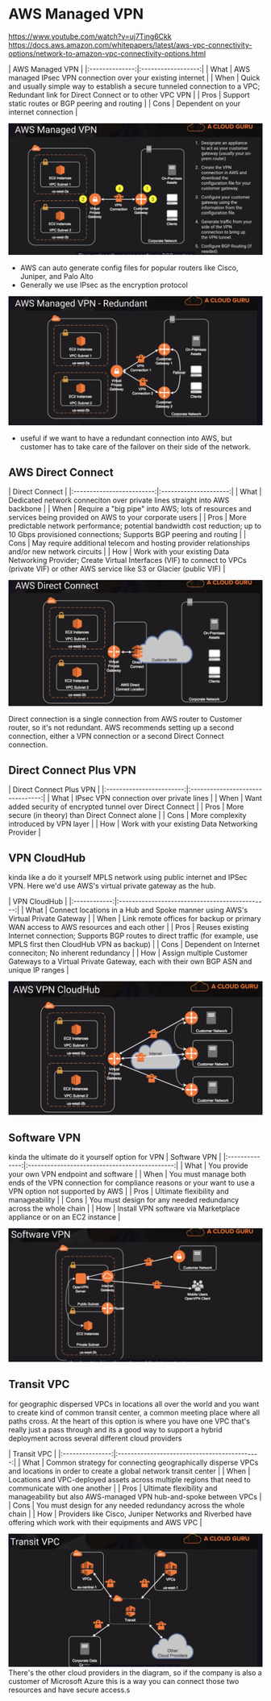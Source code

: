 # AWS Managed VPN
https://www.youtube.com/watch?v=uj7Ting6Ckk
https://docs.aws.amazon.com/whitepapers/latest/aws-vpc-connectivity-options/network-to-amazon-vpc-connectivity-options.html


| AWS Managed VPN |
|:--------------:|:------------------:|
| What | AWS managed IPsec VPN connection over your existing internet |
| When | Quick and usually simple way to establish a secure tunneled connection to a VPC; Redundant link for Direct Connect or to other VPC VPN |
| Pros | Support static routes or BGP peering and routing |
| Cons | Dependent on your internet connection |

![alt text](managed_vpn.png)
- AWS can auto generate config files for popular routers like Cisco, Juniper, and Palo Alto
- Generally we use IPsec as the encryption protocol

![alt text](redundant_vpn.png)
- useful if we want to have a redundant connection into AWS, but customer has to take care of the failover on their side of the network.

## AWS Direct Connect
| Direct Connect |
|:-------------------------:|:---------------------:|
| What | Dedicated network conneciton over private lines straight into AWS backbone |
| When | Require a "big pipe" into AWS; lots of resources and services being provided on AWS to your corporate users |
| Pros | More predictable network performance; potential bandwidth cost reduction; up to 10 Gbps provisioned connections; Supports BGP peering and routing |
| Cons | May require additional telecom and hosting provider relationships and/or new network circuits |
| How | Work with your existing Data Networking Provider; Create Virtual Interfaces (VIF) to connect to VPCs (private VIF) or other AWS service like S3 or Glacier (public VIF) |

![alt text](direct_connect.png)

Direct connection is a single connection from AWS router to Customer router, so it's not redundant. AWS recommends setting up a second connection, either a VPN connection or a second Direct Connect connection.

## Direct Connect Plus VPN 
| Direct Connect Plus VPN |
|:------------------------:|:--------------------------------:|
| What | IPsec VPN connection over private lines |
| When | Want added security of encrypted tunnel over Direct Connect |
| Pros | More secure (in theory) than Direct Connect alone |
| Cons | More complexity introduced by VPN layer |
| How | Work with your existing Data Networking Provider |

## VPN CloudHub
kinda like a do it yourself MPLS network using public internet and IPSec VPN. Here we'd use AWS's virtual private gateway as the hub.

| VPN CloudHub |
|:------------:|:----------------------------------------------:|
| What | Connect locations in a Hub and Spoke manner using AWS's Virtual Private Gateway |
| When | Link remote offices for backup or primary WAN access to AWS resources and each other |
| Pros | Reuses existing Internet connection; Supports BGP routes to direct traffic (for example, use MPLS first then CloudHub VPN as backup) |
| Cons | Dependent on Internet conneciton; No inherent redundancy |
| How | Assign multiple Customer Gateways to a Virtual Private Gateway, each with their own BGP ASN and unique IP ranges |

![alt text](vpn_cloudhub.png)

## Software VPN
kinda the ultimate do it yourself option for VPN
| Software VPN |
|:--------------:|:---------------------------------------------:|
| What | You provide your own VPN endpoint and software |
| When | You must manage both ends of the VPN connection for compliance reasons or your want to use a VPN option not supported by AWS |
| Pros | Ultimate flexibility and manageability |
| Cons | You must design for any needed redundancy across the whole chain |
| How | Install VPN software via Marketplace appliance or on an EC2 instance |

![alt text](software_vpn.png)

## Transit VPC
for geographic dispersed VPCs in locations all over the world and you want to create kind of common transit center, a common meeting place where all paths cross. At the heart of this option is where you have one VPC that's really just a pass through and its a good way to support a hybrid deployment across several different cloud providers

| Transit VPC |
|:---------------:|:--------------------------------------------:|
| What | Common strategy for connecting geographically disperse VPCs and locations in order to create a global network transit center |
| When | Locations and VPC-deployed assets across multiple regions that need to communicate with one another |
| Pros | Ultimate flexibility and manageability but also AWS-managed VPN hub-and-spoke between VPCs |
| Cons | You must design for any needed redundancy across the whole chain |
| How | Providers like Cisco, Juniper Networks and Riverbed have offering which work with their equipments and AWS VPC |

![alt text](transit_vpc.png)
There's the other cloud providers in the diagram, so if the company is also a customer of Microsoft Azure this is a way you can connect those two resources and have secure access.s
